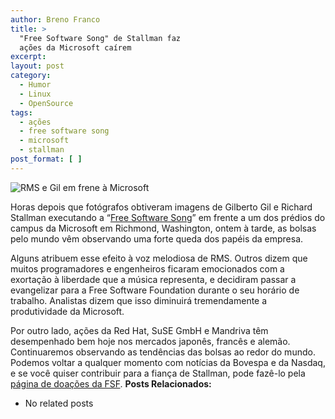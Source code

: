 ```yaml
---
author: Breno Franco
title: >
  "Free Software Song" de Stallman faz
  ações da Microsoft caírem
excerpt:
layout: post
category:
  - Humor
  - Linux
  - OpenSource
tags:
  - ações
  - free software song
  - microsoft
  - stallman
post_format: [ ]
---
```

![RMS e Gil em frene à Microsoft][1]

Horas depois que fotógrafos obtiveram imagens de Gilberto Gil e Richard Stallman executando a “[Free Software Song][2]” em frente a um dos prédios do campus da Microsoft em Richmond, Washington, ontem à tarde, as bolsas pelo mundo vêm observando uma forte queda dos papéis da empresa.

Alguns atribuem esse efeito à voz melodiosa de RMS. Outros dizem que muitos programadores e engenheiros ficaram emocionados com a exortação à liberdade que a música representa, e decidiram passar a evangelizar para a Free Software Foundation durante o seu horário de trabalho. Analistas dizem que isso diminuirá tremendamente a produtividade da Microsoft.

Por outro lado, ações da Red Hat, SuSE GmbH e Mandriva têm desempenhado bem hoje nos mercados japonês, francês e alemão. Continuaremos observando as tendências das bolsas ao redor do mundo. Podemos voltar a qualquer momento com notícias da Bovespa e da Nasdaq, e se você quiser contribuir para a fiança de Stallman, pode fazê-lo pela [página de doações da FSF][3]. 
**Posts Relacionados:** 
*   No related posts












 [1]: http://vidageek.net/wp-content/uploads/2008/04/microsoft_stocks_hit_rock_bottom.jpg
 [2]: http://www.gnu.org/music/free-software-song.html
 [3]: https://www.fsf.org/associate/support_freedom/donate/index_html





